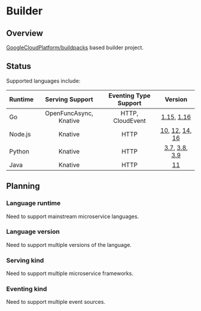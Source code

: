 # Builder

## Overview

[GoogleCloudPlatform/buildpacks](https://github.com/GoogleCloudPlatform/buildpacks) based builder project.

## Status

Supported languages include:

| Runtime | Serving Support | Eventing Type Support | Version |
|---------|:---------------:|:---------------------:|:-------:|
| Go | OpenFuncAsync, Knative | HTTP, CloudEvent | [1.15](builders/go115), [1.16]((builders/go116)) |
| Node.js | Knative | HTTP | [10]((builders/node10)), [12]((builders/node12)), [14]((builders/node14)), [16]((builders/node16)) |
| Python | Knative | HTTP | [3.7](builders/py37), [3.8](builders/py38), [3.9](builders/py39) |
| Java | Knative | HTTP | [11](builders/java11) |

## Planning

### Language runtime

Need to support mainstream microservice languages.

### Language version

Need to support multiple versions of the language.

### Serving kind

Need to support multiple microservice frameworks.

### Eventing kind

Need to support multiple event sources.